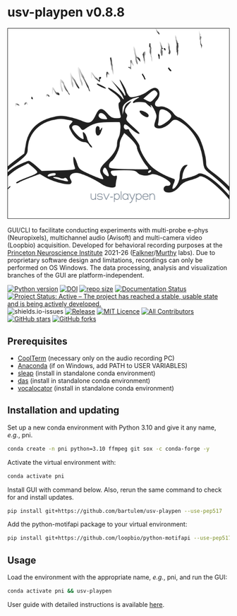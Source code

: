 # usv-playpen v0.8.8

![](https://raw.githubusercontent.com/bartulem/usv-playpen/refs/heads/main/src/img/usv_playpen_gui.png)

GUI/CLI to facilitate conducting experiments with multi-probe e-phys
(Neuropixels), multichannel audio (Avisoft) and multi-camera video (Loopbio)
acquisition. Developed for behavioral recording purposes at the
[Princeton Neuroscience Institute](https://pni.princeton.edu/) 2021-26
([Falkner](https://www.falknerlab.com/)/[Murthy](https://murthylab.princeton.edu/)
labs). Due to proprietary software design and limitations, recordings can only
be performed on OS Windows. The data processing, analysis and visualization
branches of the GUI are platform-independent.

[![Python version](https://img.shields.io/badge/Python-3.10-blue)](https://img.shields.io/badge/Python-3.10-blue)
[![DOI](https://zenodo.org/badge/566588932.svg)](https://zenodo.org/badge/latestdoi/566588932)
[![repo size](https://img.shields.io/github/repo-size/bartulem/usv-playpen)](https://github.com/bartulem/usv-playpen/)
[![Documentation Status](https://readthedocs.org/projects//usv-playpen/badge/?version=latest)](https://usv-playpen.readthedocs.io/en/latest/?badge=latest)
[![Project Status: Active – The project has reached a stable, usable state and is being actively developed.](https://www.repostatus.org/badges/latest/active.svg)](https://www.repostatus.org/#active)
![shields.io-issues](https://img.shields.io/github/issues/bartulem/usv-playpen)
[![Release](https://img.shields.io/github/v/release/bartulem/usv-playpen)](https://img.shields.io/github/v/release/bartulem/usv-playpen)
[![MIT Licence](https://img.shields.io/github/license/bartulem/usv-playpen)](https://github.com/bartulem/usv-playpen/blob/main/LICENSE)
[![All Contributors](https://img.shields.io/badge/all_contributors-1-orange.svg?style=flat-square)](https://img.shields.io/badge/all_contributors-1-orange.svg?style=flat-square)
[![GitHub stars](https://img.shields.io/github/stars/bartulem/usv-playpen?style=social)](https://github.com/bartulem/usv-playpen/)
[![GitHub forks](https://img.shields.io/github/forks/bartulem/usv-playpen?style=social)](https://github.com/bartulem/usv-playpen/)

## Prerequisites

- [CoolTerm](https://coolterm.en.lo4d.com/windows) (necessary only on the audio
  recording PC)
- [Anaconda](https://www.anaconda.com/download) (if on Windows, add PATH to USER
  VARIABLES)
- [sleap](https://sleap.ai/) (install in standalone conda environment)
- [das](https://janclemenslab.org/das/) (install in standalone conda
  environment)
- [vocalocator](https://github.com/neurostatslab/vocalocator) (install in
  standalone conda environment)

## Installation and updating

Set up a new conda environment with Python 3.10 and give it any name, _e.g._,
pni.

```bash
conda create -n pni python=3.10 ffmpeg git sox -c conda-forge -y
```

Activate the virtual environment with:

```bash
conda activate pni
```

Install GUI with command below. Also, rerun the same command to check for and
install updates.

```bash
pip install git+https://github.com/bartulem/usv-playpen --use-pep517
```

Add the python-motifapi package to your virtual environment:

```bash
pip install git+https://github.com/loopbio/python-motifapi --use-pep517
```

## Usage

Load the environment with the appropriate name, _e.g._, pni, and run the GUI:

```bash
conda activate pni && usv-playpen
```

User guide with detailed instructions is available
[here](https://usv-playpen.readthedocs.io/en/latest/).

